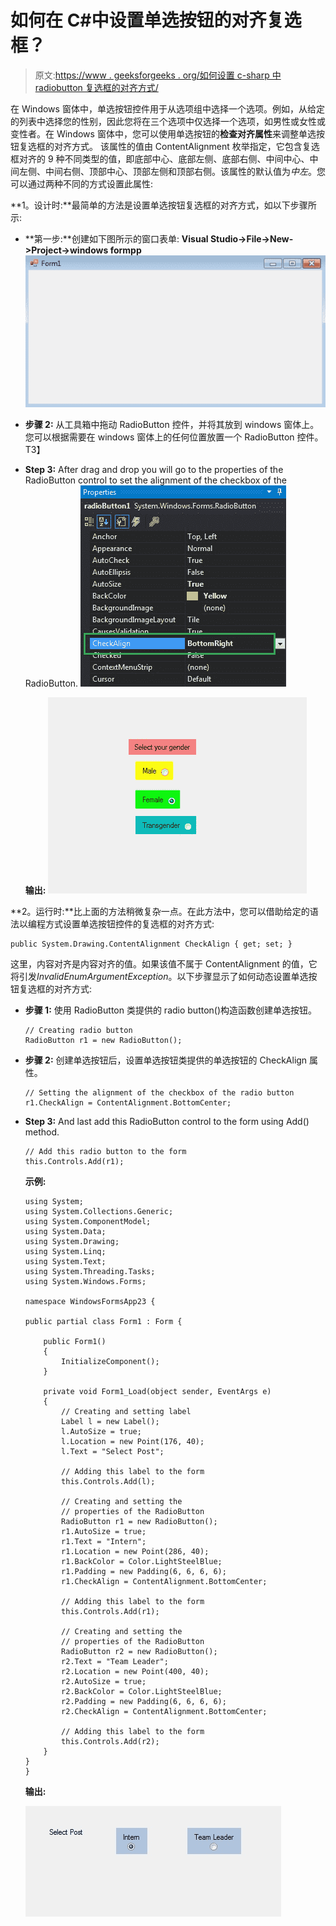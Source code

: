 # 如何在 C#中设置单选按钮的对齐复选框？

> 原文:[https://www . geeksforgeeks . org/如何设置 c-sharp 中 radiobutton 复选框的对齐方式/](https://www.geeksforgeeks.org/how-to-set-the-alignment-of-checkbox-of-the-radiobutton-in-c-sharp/)

在 Windows 窗体中，单选按钮控件用于从选项组中选择一个选项。例如，从给定的列表中选择您的性别，因此您将在三个选项中仅选择一个选项，如男性或女性或变性者。在 Windows 窗体中，您可以使用单选按钮的**检查对齐属性**来调整单选按钮复选框的对齐方式。
该属性的值由 ContentAlignment 枚举指定，它包含复选框对齐的 9 种不同类型的值，即底部中心、底部左侧、底部右侧、中间中心、中间左侧、中间右侧、顶部中心、顶部左侧和顶部右侧。该属性的默认值为*中左*。您可以通过两种不同的方式设置此属性:

**1。设计时:**最简单的方法是设置单选按钮复选框的对齐方式，如以下步骤所示:

*   **第一步:**创建如下图所示的窗口表单:
    **Visual Studio->File->New->Project->windows formpp**
    ![](img/f3cd3ae5c11eb68b3d10b5ab8eec9925.png)
*   **步骤 2:** 从工具箱中拖动 RadioButton 控件，并将其放到 windows 窗体上。您可以根据需要在 windows 窗体上的任何位置放置一个 RadioButton 控件。
    T3】
*   **Step 3:** After drag and drop you will go to the properties of the RadioButton control to set the alignment of the checkbox of the RadioButton.
    ![](img/d0d48948d2aab240a8ad58bf1c7c4edc.png)

    **输出:**
    ![](img/b4fd2aa0b663d30c33ced4bb640769d9.png)

**2。运行时:**比上面的方法稍微复杂一点。在此方法中，您可以借助给定的语法以编程方式设置单选按钮控件的复选框的对齐方式:

```
public System.Drawing.ContentAlignment CheckAlign { get; set; }
```

这里，内容对齐是内容对齐的值。如果该值不属于 ContentAlignment 的值，它将引发*InvalidEnumArgumentException*。以下步骤显示了如何动态设置单选按钮复选框的对齐方式:

*   **步骤 1:** 使用 RadioButton 类提供的 radio button()构造函数创建单选按钮。

    ```
    // Creating radio button
    RadioButton r1 = new RadioButton();

    ```

*   **步骤 2:** 创建单选按钮后，设置单选按钮类提供的单选按钮的 CheckAlign 属性。

    ```
    // Setting the alignment of the checkbox of the radio button
    r1.CheckAlign = ContentAlignment.BottomCenter;

    ```

*   **Step 3:** And last add this RadioButton control to the form using Add() method.

    ```
    // Add this radio button to the form
    this.Controls.Add(r1);

    ```

    **示例:**

    ```
    using System;
    using System.Collections.Generic;
    using System.ComponentModel;
    using System.Data;
    using System.Drawing;
    using System.Linq;
    using System.Text;
    using System.Threading.Tasks;
    using System.Windows.Forms;

    namespace WindowsFormsApp23 {

    public partial class Form1 : Form {

        public Form1()
        {
            InitializeComponent();
        }

        private void Form1_Load(object sender, EventArgs e)
        {
            // Creating and setting label
            Label l = new Label();
            l.AutoSize = true;
            l.Location = new Point(176, 40);
            l.Text = "Select Post";

            // Adding this label to the form
            this.Controls.Add(l);

            // Creating and setting the
            // properties of the RadioButton
            RadioButton r1 = new RadioButton();
            r1.AutoSize = true;
            r1.Text = "Intern";
            r1.Location = new Point(286, 40);
            r1.BackColor = Color.LightSteelBlue;
            r1.Padding = new Padding(6, 6, 6, 6);
            r1.CheckAlign = ContentAlignment.BottomCenter;

            // Adding this label to the form
            this.Controls.Add(r1);

            // Creating and setting the 
            // properties of the RadioButton
            RadioButton r2 = new RadioButton();
            r2.Text = "Team Leader";
            r2.Location = new Point(400, 40);
            r2.AutoSize = true;
            r2.BackColor = Color.LightSteelBlue;
            r2.Padding = new Padding(6, 6, 6, 6);
            r2.CheckAlign = ContentAlignment.BottomCenter;

            // Adding this label to the form
            this.Controls.Add(r2);
        }
    }
    }
    ```

    **输出:**

    ![](img/87c19940a9782df41321587f987b553b.png)